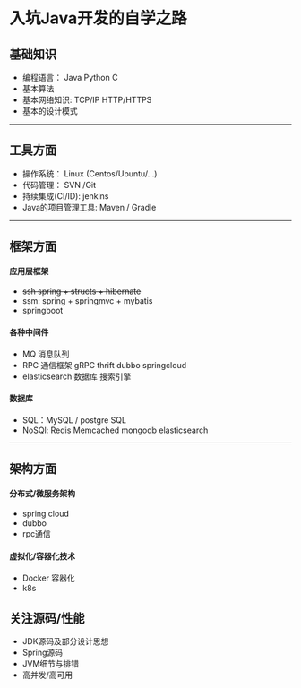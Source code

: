# 入坑Java开发的自学之路

## 基础知识

- 编程语言： Java Python C
- 基本算法
- 基本网络知识: TCP/IP HTTP/HTTPS
- 基本的设计模式

--- 

## 工具方面

- 操作系统： Linux (Centos/Ubuntu/...)
- 代码管理： SVN /Git
- 持续集成(CI/ID): jenkins
- Java的项目管理工具: Maven / Gradle

---

## 框架方面

#### 应用层框架

- ~~ssh spring + structs + hibernate~~
- ssm: spring + springmvc + mybatis
- springboot

#### 各种中间件

- MQ 消息队列
- RPC 通信框架 gRPC thrift dubbo springcloud
- elasticsearch 数据库 搜索引擎

#### 数据库

- SQL：MySQL / postgre SQL
- NoSQl: Redis Memcached mongodb elasticsearch

---

## 架构方面

#### 分布式/微服务架构

- spring cloud
- dubbo
- rpc通信

#### 虚拟化/容器化技术

- Docker 容器化
- k8s

## 关注源码/性能

- JDK源码及部分设计思想
- Spring源码
- JVM细节与排错
- 高并发/高可用